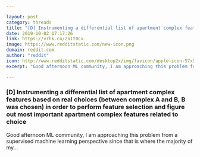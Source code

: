 ```yaml
---

layout: post
category: threads
title: "[D] Instrumenting a differential list of apartment complex features based on real choices (between complex A and B, B was chosen) in order to perform feature selection and figure out most important apartment complex features related to choice"
date: 2019-10-02 17:17:26
link: https://vrhk.co/2nIt0Cx
image: https://www.redditstatic.com/new-icon.png
domain: reddit.com
author: "reddit"
icon: http://www.redditstatic.com/desktop2x/img/favicon/apple-icon-57x57.png
excerpt: "Good afternoon ML community, I am approaching this problem from a supervised machine learning perspective since that is where the majority of my..."

---
```


### [D] Instrumenting a differential list of apartment complex features based on real choices (between complex A and B, B was chosen) in order to perform feature selection and figure out most important apartment complex features related to choice

Good afternoon ML community, I am approaching this problem from a supervised machine learning perspective since that is where the majority of my...